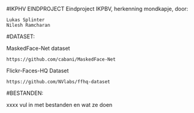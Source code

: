 #IKPHV EINDPROJECT
Eindproject IKPBV, herkenning mondkapje, door:

    Lukas Splinter
    Nilesh Ramcharan
    
#DATASET:

  MaskedFace-Net dataset
    
    https://github.com/cabani/MaskedFace-Net
    
  Flickr-Faces-HQ Dataset
    
    https://github.com/NVlabs/ffhq-dataset
    
#BESTANDEN:

xxxx vul in met bestanden en wat ze doen